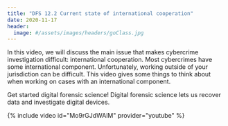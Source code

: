 ```yaml
---
title: "DFS 12.2 Current state of international cooperation"
date: 2020-11-17
header:
  image: #/assets/images/headers/goClass.jpg
---
```


In this video, we will discuss the main issue that makes cybercrime investigation difficult: international cooperation. Most cybercrimes have some international component. Unfortunately, working outside of your jurisdiction can be difficult. This video gives some things to think about when working on cases with an international component.

Get started digital forensic science! Digital forensic science lets us recover data and investigate digital devices.

{% include video id="Mo9rGJdWAlM" provider="youtube" %}